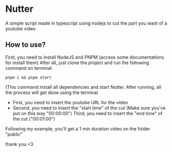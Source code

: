 # Nutter
A simple script made in typescript using nodejs to cut the part you want of a youtube video


## How to use? 
First, you need to install NodeJS and PNPM (access some documentations for install them)
After all, just clone the project and run the following command on terminal:
```
pnpm i && pnpm start
```
(This command install all dependencies and start Nutter.
After running, all the process will get done using the terminal

* First, you need to insert the youtube URL for the video
* Second, you need to insert the "start time" of the cut (Make sure you've put on this way "00:00:00")
Third, you need to insert the "end time" of the cut ("00:01:00")

Following my example, you'll get a 1 min duration video on the folder "public"

thank you <3
